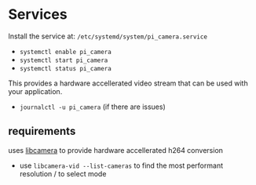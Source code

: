 # Services

Install the service at: `/etc/systemd/system/pi_camera.service`

* `systemctl enable pi_camera`
* `systemctl start pi_camera`
* `systemctl status pi_camera`

This provides a hardware accellerated video stream that can be used with your application.

* `journalctl -u pi_camera` (if there are issues)

## requirements

uses [libcamera](https://libcamera.org/) to provide hardware accellerated h264 conversion

* use `libcamera-vid --list-cameras` to find the most performant resolution / to select mode
